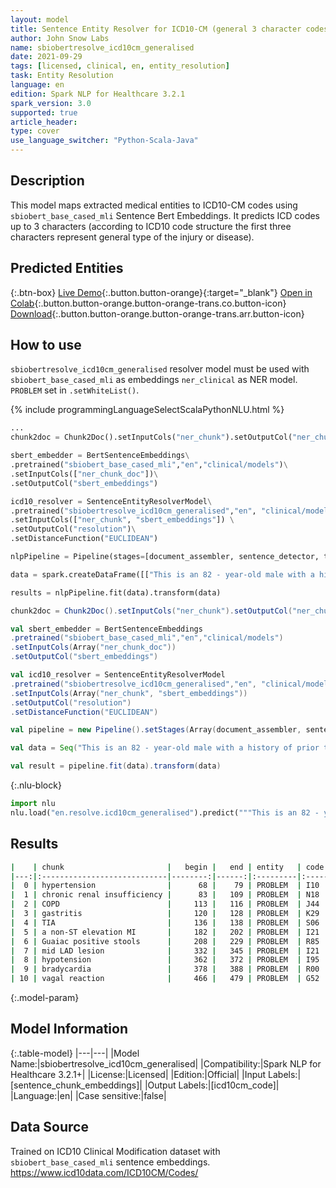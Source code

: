 ```yaml
---
layout: model
title: Sentence Entity Resolver for ICD10-CM (general 3 character codes)
author: John Snow Labs
name: sbiobertresolve_icd10cm_generalised
date: 2021-09-29
tags: [licensed, clinical, en, entity_resolution]
task: Entity Resolution
language: en
edition: Spark NLP for Healthcare 3.2.1
spark_version: 3.0
supported: true
article_header:
type: cover
use_language_switcher: "Python-Scala-Java"
---
```


## Description

This model maps extracted medical entities to ICD10-CM codes using `sbiobert_base_cased_mli` Sentence Bert Embeddings. It predicts ICD codes up to 3 characters (according to ICD10 code structure the first three characters represent general type of the injury or disease).

## Predicted Entities



{:.btn-box}
[Live Demo](https://demo.johnsnowlabs.com/healthcare/ER_ICD10_CM/){:.button.button-orange}{:target="_blank"}
[Open in Colab](https://colab.research.google.com/github/JohnSnowLabs/spark-nlp-workshop/blob/master/tutorials/Certification_Trainings/Healthcare/24.Improved_Entity_Resolvers_in_SparkNLP_with_sBert.ipynb){:.button.button-orange.button-orange-trans.co.button-icon}
[Download](https://s3.amazonaws.com/auxdata.johnsnowlabs.com/clinical/models/sbiobertresolve_icd10cm_generalised_en_3.2.1_3.0_1632938859569.zip){:.button.button-orange.button-orange-trans.arr.button-icon}

## How to use

```sbiobertresolve_icd10cm_generalised``` resolver model must be used with ```sbiobert_base_cased_mli``` as embeddings ```ner_clinical``` as NER model. ```PROBLEM``` set in ```.setWhiteList()```.


<div class="tabs-box" markdown="1">
{% include programmingLanguageSelectScalaPythonNLU.html %}

```python
...
chunk2doc = Chunk2Doc().setInputCols("ner_chunk").setOutputCol("ner_chunk_doc")

sbert_embedder = BertSentenceEmbeddings\
.pretrained("sbiobert_base_cased_mli","en","clinical/models")\
.setInputCols(["ner_chunk_doc"])\
.setOutputCol("sbert_embeddings")

icd10_resolver = SentenceEntityResolverModel\
.pretrained("sbiobertresolve_icd10cm_generalised","en", "clinical/models") \
.setInputCols(["ner_chunk", "sbert_embeddings"]) \
.setOutputCol("resolution")\
.setDistanceFunction("EUCLIDEAN")

nlpPipeline = Pipeline(stages=[document_assembler, sentence_detector, tokenizer, word_embeddings, clinical_ner, ner_converter, chunk2doc, sbert_embedder, icd10_resolver])

data = spark.createDataFrame([["This is an 82 - year-old male with a history of prior tobacco use , hypertension , chronic renal insufficiency , COPD , gastritis , and TIA who initially presented to Braintree with a non-ST elevation MI and Guaiac positive stools , transferred to St . Margaret\'s Center for Women & Infants for cardiac catheterization with PTCA to mid LAD lesion complicated by hypotension and bradycardia requiring Atropine , IV fluids and transient dopamine possibly secondary to vagal reaction , subsequently transferred to CCU for close monitoring , hemodynamically stable at the time of admission to the CCU ."]]).toDF("text")

results = nlpPipeline.fit(data).transform(data)
```
```scala
chunk2doc = Chunk2Doc().setInputCols("ner_chunk").setOutputCol("ner_chunk_doc")

val sbert_embedder = BertSentenceEmbeddings
.pretrained("sbiobert_base_cased_mli","en","clinical/models")
.setInputCols(Array("ner_chunk_doc"))
.setOutputCol("sbert_embeddings")

val icd10_resolver = SentenceEntityResolverModel
.pretrained("sbiobertresolve_icd10cm_generalised","en", "clinical/models")
.setInputCols(Array("ner_chunk", "sbert_embeddings"))
.setOutputCol("resolution")
.setDistanceFunction("EUCLIDEAN")

val pipeline = new Pipeline().setStages(Array(document_assembler, sentence_detector, tokenizer, word_embeddings, clinical_ner, ner_converter, chunk2doc, sbert_embedder, icd10_resolver))

val data = Seq("This is an 82 - year-old male with a history of prior tobacco use , hypertension , chronic renal insufficiency , COPD , gastritis , and TIA who initially presented to Braintree with a non-ST elevation MI and Guaiac positive stools , transferred to St . Margaret\'s Center for Women & Infants for cardiac catheterization with PTCA to mid LAD lesion complicated by hypotension and bradycardia requiring Atropine , IV fluids and transient dopamine possibly secondary to vagal reaction , subsequently transferred to CCU for close monitoring , hemodynamically stable at the time of admission to the CCU .").toDF("text")

val result = pipeline.fit(data).transform(data)
```


{:.nlu-block}
```python
import nlu
nlu.load("en.resolve.icd10cm_generalised").predict("""This is an 82 - year-old male with a history of prior tobacco use , hypertension , chronic renal insufficiency , COPD , gastritis , and TIA who initially presented to Braintree with a non-ST elevation MI and Guaiac positive stools , transferred to St . Margaret\'s Center for Women & Infants for cardiac catheterization with PTCA to mid LAD lesion complicated by hypotension and bradycardia requiring Atropine , IV fluids and transient dopamine possibly secondary to vagal reaction , subsequently transferred to CCU for close monitoring , hemodynamically stable at the time of admission to the CCU .""")
```

</div>

## Results

```bash
|    | chunk                       |   begin |   end | entity   | code   | code_desc                                                |   distance | all_k_resolutions                                                                                                                                                                                                                                                                                                                                       | all_k_codes                                                                 |
|---:|:----------------------------|--------:|------:|:---------|:-------|:---------------------------------------------------------|-----------:|:--------------------------------------------------------------------------------------------------------------------------------------------------------------------------------------------------------------------------------------------------------------------------------------------------------------------------------------------------------|:----------------------------------------------------------------------------|
|  0 | hypertension                |      68 |    79 | PROBLEM  | I10    | hypertension                                             |     0      | hypertension:::hypertension (high blood pressure):::h/o: hypertension:::fh: hypertension:::hypertensive heart disease:::labile hypertension:::history of hypertension (situation):::endocrine hypertension                                                                                                                                              | I10:::I15:::Z86:::Z82:::I11:::R03:::Z87:::E27                               |
|  1 | chronic renal insufficiency |      83 |   109 | PROBLEM  | N18    | chronic renal impairment                                 |     0.014  | chronic renal impairment:::renal insufficiency:::renal failure:::anaemia of chronic renal insufficiency:::impaired renal function disorder:::history of renal insufficiency:::prerenal renal failure:::abnormal renal function:::abnormal renal function                                                                                                | N18:::P96:::N19:::D63:::N28:::Z87:::N17:::N25:::R94                         |
|  2 | COPD                        |     113 |   116 | PROBLEM  | J44    | chronic obstructive lung disease (disorder)              |     0.1197 | chronic obstructive lung disease (disorder):::chronic obstructive pulmonary disease leaflet given:::chronic pulmonary congestion (disorder):::chronic respiratory failure (disorder):::chronic respiratory insufficiency:::cor pulmonale (chronic):::history of - chronic lung disease (situation)                                                      | J44:::Z76:::J81:::J96:::R06:::I27:::Z87                                     |
|  3 | gastritis                   |     120 |   128 | PROBLEM  | K29    | gastritis                                                |     0      | gastritis:::bacterial gastritis:::parasitic gastritis                                                                                                                                                                                                                                                                                                   | K29:::B96:::K93                                                             |
|  4 | TIA                         |     136 |   138 | PROBLEM  | S06    | cerebral concussion                                      |     0.1662 | cerebral concussion:::transient ischemic attack (disorder):::thalamic stroke:::cerebral trauma:::stroke:::traumatic amputation:::spinal cord stroke                                                                                                                                                                                                     | S06:::G45:::I63:::S09:::I64:::T14:::G95                                     |
|  5 | a non-ST elevation MI       |     182 |   202 | PROBLEM  | I21    | non-st elevation (nstemi) myocardial infarction          |     0.1615 | non-st elevation (nstemi) myocardial infarction:::nonruptured cerebral artery dissection:::acute stroke, nonatherosclerotic:::nontraumatic ischemic infarction of muscle, unsp shoulder:::history of nonatherosclerotic stroke without residual deficits:::non-traumatic cerebral hemorrhage                                                            | I21:::I67:::I63:::M62:::Z86:::I61                                           |
|  6 | Guaiac positive stools      |     208 |   229 | PROBLEM  | R85    | abnormal anal pap                                        |     0.1807 | abnormal anal pap:::straining at stool (finding):::amine test positive:::appendiceal colic:::fecal smearing:::epiploic appendagitis:::diverticulosis of intestine (finding):::appendicitis (disorder):::colostomy present (finding):::thickened anal verge (finding):::anal fissure:::amoebic enteritis:::zenkers diverticulum                          | R85:::R19:::Z78:::K38:::R15:::K65:::K57:::K37:::Z93:::K62:::K60:::A06:::K22 |
|  7 | mid LAD lesion              |     332 |   345 | PROBLEM  | I21    | stemi involving left anterior descending coronary artery |     0.1595 | stemi involving left anterior descending coronary artery:::divided left atrium:::disorder of left atrium:::double inlet left ventricle:::left os acromiale:::furuncle of left upper limb:::left anterior fascicular hemiblock (heart rhythm):::aberrant origin of left subclavian artery:::stent in circumflex branch of left coronary artery (finding) | I21:::Q24:::I51:::Q20:::M89:::L02:::I44:::Q27:::Z95                         |
|  8 | hypotension                 |     362 |   372 | PROBLEM  | I95    | hypotension                                              |     0      | hypotension:::supine hypotensive syndrome                                                                                                                                                                                                                                                                                                               | I95:::O26                                                                   |
|  9 | bradycardia                 |     378 |   388 | PROBLEM  | R00    | bradycardia                                              |     0      | bradycardia:::bradycardia (finding):::drug-induced bradycardia:::bradycardia (disorder)                                                                                                                                                                                                                                                                 | R00:::P29:::T50:::P20                                                       |
| 10 | vagal reaction              |     466 |   479 | PROBLEM  | G52    | vagus nerve finding                                      |     0.0926 | vagus nerve finding:::vasomotor reaction:::vesicular breathing (finding):::abdominal muscle tone - finding:::agonizing state:::paresthesia (finding):::glossolalia (finding):::tactile alteration (finding)                                                                                                                                             | G52:::I73:::R09:::R19:::R45:::R20:::R41:::R44                               |
```

{:.model-param}
## Model Information

{:.table-model}
|---|---|
|Model Name:|sbiobertresolve_icd10cm_generalised|
|Compatibility:|Spark NLP for Healthcare 3.2.1+|
|License:|Licensed|
|Edition:|Official|
|Input Labels:|[sentence_chunk_embeddings]|
|Output Labels:|[icd10cm_code]|
|Language:|en|
|Case sensitive:|false|

## Data Source

Trained on ICD10 Clinical Modification dataset with `sbiobert_base_cased_mli` sentence embeddings. https://www.icd10data.com/ICD10CM/Codes/
